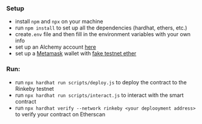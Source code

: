 ### Setup
- install `npm` and `npx` on your machine
- run `npm install` to set up all the dependencies (hardhat, ethers, etc.)
- create`.env` file and then fill in the environment variables with your own info
- set up an Alchemy account [here](https://alchemy.com/?a=641a319005)
- set up a [Metamask](https://metamask.io/download.html) wallet with [fake testnet ether](https://www.rinkebyfaucet.com//)

### Run:
- run `npx hardhat run scripts/deploy.js` to deploy the contract to the Rinkeby testnet
- run `npx hardhat run scripts/interact.js` to interact with the smart contract
- run `npx hardhat verify --network rinkeby <your deplooyment address> ` to verify your contract on Etherscan
                                                                                                                                                                       